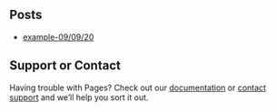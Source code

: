 
## Posts
- [example-09/09/20](https://evalle.github.io/blog/09-09-20)

## Support or Contact

Having trouble with Pages? Check out our [documentation](https://docs.github.com/categories/github-pages-basics/) or [contact support](https://github.com/contact) and we’ll help you sort it out.
